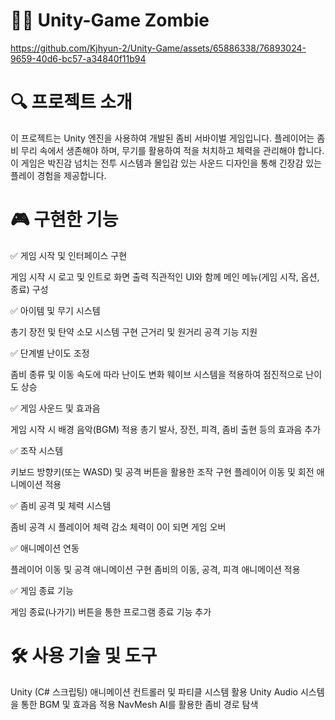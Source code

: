 # 🧟‍♂️ Unity-Game Zombie

https://github.com/Kjhyun-2/Unity-Game/assets/65886338/76893024-9659-40d6-bc57-a34840f11b94

# 🔍 프로젝트 소개
이 프로젝트는 Unity 엔진을 사용하여 개발된 좀비 서바이벌 게임입니다. 플레이어는 좀비 무리 속에서 생존해야 하며, 무기를 활용하여 적을 처치하고 체력을 관리해야 합니다. 
이 게임은 박진감 넘치는 전투 시스템과 몰입감 있는 사운드 디자인을 통해 긴장감 있는 플레이 경험을 제공합니다.

# 🎮 구현한 기능
✅ 게임 시작 및 인터페이스 구현

게임 시작 시 로고 및 인트로 화면 출력
직관적인 UI와 함께 메인 메뉴(게임 시작, 옵션, 종료) 구성

✅ 아이템 및 무기 시스템

총기 장전 및 탄약 소모 시스템 구현
근거리 및 원거리 공격 기능 지원

✅ 단계별 난이도 조정

좀비 종류 및 이동 속도에 따라 난이도 변화
웨이브 시스템을 적용하여 점진적으로 난이도 상승

✅ 게임 사운드 및 효과음

게임 시작 시 배경 음악(BGM) 적용
총기 발사, 장전, 피격, 좀비 출현 등의 효과음 추가

✅ 조작 시스템

키보드 방향키(또는 WASD) 및 공격 버튼을 활용한 조작 구현
플레이어 이동 및 회전 애니메이션 적용

✅ 좀비 공격 및 체력 시스템

좀비 공격 시 플레이어 체력 감소
체력이 0이 되면 게임 오버

✅ 애니메이션 연동

플레이어 이동 및 공격 애니메이션 구현
좀비의 이동, 공격, 피격 애니메이션 적용

✅ 게임 종료 기능

게임 종료(나가기) 버튼을 통한 프로그램 종료 기능 추가

# 🛠 사용 기술 및 도구
Unity (C# 스크립팅)
애니메이션 컨트롤러 및 파티클 시스템 활용
Unity Audio 시스템을 통한 BGM 및 효과음 적용
NavMesh AI를 활용한 좀비 경로 탐색


